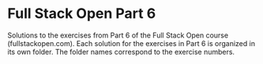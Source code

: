 # Full Stack Open Part 6

Solutions to the exercises from Part 6 of the Full Stack Open course (fullstackopen.com). Each solution for the exercises in Part 6 is organized in its own folder. The folder names correspond to the exercise numbers.